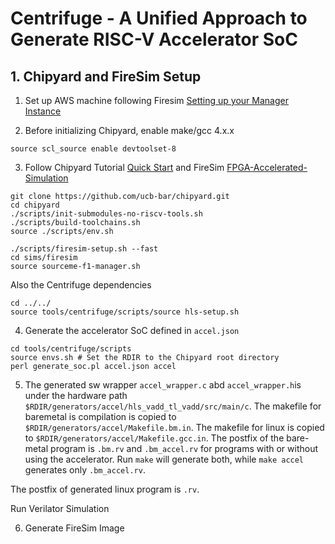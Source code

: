 # Centrifuge - A Unified Approach to Generate RISC-V Accelerator SoC 

## 1. Chipyard and FireSim Setup 
1) Set up AWS machine following Firesim [Setting up your Manager Instance](https://docs.fires.im/en/latest/Initial-Setup/Setting-up-your-Manager-Instance.html)

2) Before initializing Chipyard, enable make/gcc 4.x.x
```
source scl_source enable devtoolset-8 
```

3) Follow Chipyard Tutorial [Quick Start](https://chipyard.readthedocs.io/en/latest/)
and FireSim [FPGA-Accelerated-Simulation](https://chipyard.readthedocs.io/en/latest/Simulation/FPGA-Accelerated-Simulation.html)

```
git clone https://github.com/ucb-bar/chipyard.git
cd chipyard
./scripts/init-submodules-no-riscv-tools.sh
./scripts/build-toolchains.sh
source ./scripts/env.sh
```
```
./scripts/firesim-setup.sh --fast
cd sims/firesim
source sourceme-f1-manager.sh
```
Also the Centrifuge dependencies
```
cd ../../
source tools/centrifuge/scripts/source hls-setup.sh
```

4) Generate the accelerator SoC defined in `accel.json`
```
cd tools/centrifuge/scripts
source envs.sh # Set the RDIR to the Chipyard root directory
perl generate_soc.pl accel.json accel
```
5) The generated sw wrapper `accel_wrapper.c` abd `accel_wrapper.h`is under the hardware path  `$RDIR/generators/accel/hls_vadd_tl_vadd/src/main/c`. The makefile for baremetal is compilation 
is copied to `$RDIR/generators/accel/Makefile.bm.in`. The makefile for linux is copied to `$RDIR/generators/accel/Makefile.gcc.in`. The postfix of the bare-metal program is `.bm.rv` and `.bm_accel.rv`
for programs with or without using the accelerator. Run `make` will generate both, while `make accel` generates only `.bm_accel.rv`. 

The postfix of generated linux program is `.rv`.

Run Verilator Simulation 

6) Generate FireSim Image

